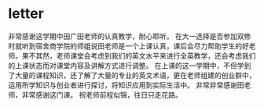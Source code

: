 # letter

非常感谢这学期中田广田老师的认真教学，耐心聆听。
在大一选择是否参加双修时就听到宿舍商学院的师姐说田老师是一个上课认真，课后会尽力帮助学生的好老师。果不其然，老师课堂会考虑到我们的英文水平来进行全英教学，还会考虑我们的上课状态而对课堂内容及讲解方式进行调整。
在上课的这一学期中，不但学到了大量的课程知识，还了解了大量的专业的英文术语，更在老师组建的创业群中，运用所学知识与创业者进行探讨，将知识应用到实际生活中。
非常非常感谢田老师，非常感谢这门课。
祝老师前程似锦，往日只走花路。
